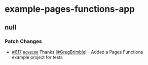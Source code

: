 # example-pages-functions-app

## null
### Patch Changes



- [#617](https://github.com/cloudflare/wrangler2/pull/617) [`8c98c00`](https://github.com/cloudflare/wrangler2/commit/8c98c008a8f80ab92bff6425312a170d7e582533) Thanks [@GregBrimble](https://github.com/GregBrimble)! - Added a Pages Functions example project for tests

